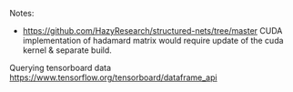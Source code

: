 Notes:
* https://github.com/HazyResearch/structured-nets/tree/master CUDA implementation of hadamard matrix would require update of the cuda kernel & separate build.

Querying tensorboard data
https://www.tensorflow.org/tensorboard/dataframe_api